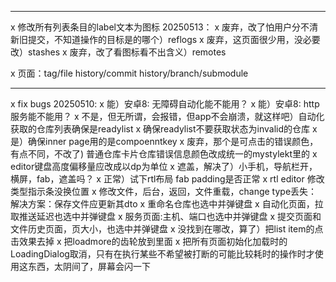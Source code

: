 
---
x 修改所有列表条目的label文本为图标 20250513：
x 废弃，改了怕用户分不清新旧提交，不知道操作的目标是的哪个）reflogs
x 废弃，这页面很少用，没必要改）stashes
x 废弃，改了看图标看不出含义）remotes

x 页面：tag/file history/commit history/branch/submodule

---
x fix bugs 20250510:
x 能）安卓8: 无障碍自动化能不能用？
x 能）安卓8: http服务能不能用？
x 不是，但无所谓，会报错，但app不会崩溃，就这样吧）自动化获取的仓库列表确保是readylist
x 确保readylist不要获取状态为invalid的仓库
x 是）确保inner page用的是compoenntkey
x 废弃，那个是可点击的错误颜色，有点不同，不改了) 普通仓库卡片仓库错误信息颜色改成统一的mystylekt里的
x editor键盘高度偏移量应改成以dp为单位
x 遮盖，解决了）小手机，导航栏开，横屏，fab，遮盖吗？
x 正常）试下rtl布局 fab padding是否正常
x rtl editor 修改类型指示条没换位置
x 修改文件，后台，返回，文件重载，change type丢失：解决方案：保存文件应更新其dto
x 重命名仓库也选中并弹键盘
x 自动化页面，拉取推送延迟也选中并弹键盘
x 服务页面:主机、端口也选中并弹键盘
x 提交页面和文件历史页面，页大小，也选中并弹键盘
x 没找到在哪改，算了）把list item的点击效果去掉
x 把loadmore的齿轮放到里面
x 把所有页面初始化加载时的LoadingDialog取消，只有在执行某些不希望被打断的可能比较耗时的操作时才使用这东西，太阴间了，屏幕会闪一下

